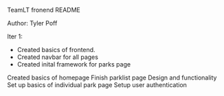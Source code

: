 TeamLT fronend README

Author: Tyler Poff

Iter 1:

* Created basics of frontend.
* Created navbar for all pages
* Created inital framework for parks page

Created basics of homepage
Finish parklist page Design and functionality
Set up basics of individual park page
Setup user authentication